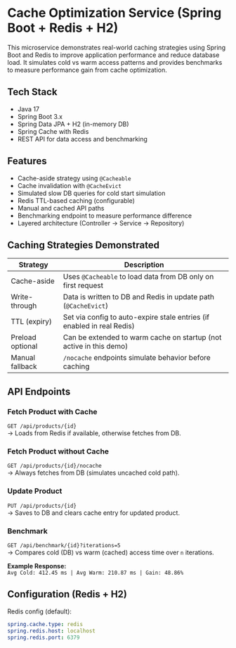 # Cache Optimization Service (Spring Boot + Redis + H2)

This microservice demonstrates real-world caching strategies using Spring Boot and Redis to improve application performance and reduce database load. It simulates cold vs warm access patterns and provides benchmarks to measure performance gain from cache optimization.

## Tech Stack

- Java 17  
- Spring Boot 3.x  
- Spring Data JPA + H2 (in-memory DB)  
- Spring Cache with Redis  
- REST API for data access and benchmarking

## Features

- Cache-aside strategy using `@Cacheable`  
- Cache invalidation with `@CacheEvict`  
- Simulated slow DB queries for cold start simulation  
- Redis TTL-based caching (configurable)  
- Manual and cached API paths  
- Benchmarking endpoint to measure performance difference  
- Layered architecture (Controller → Service → Repository)

## Caching Strategies Demonstrated

| Strategy             | Description                                                                 |
|----------------------|-----------------------------------------------------------------------------|
| Cache-aside          | Uses `@Cacheable` to load data from DB only on first request                |
| Write-through        | Data is written to DB and Redis in update path (`@CacheEvict`)              |
| TTL (expiry)         | Set via config to auto-expire stale entries (if enabled in real Redis)      |
| Preload optional     | Can be extended to warm cache on startup (not active in this demo)          |
| Manual fallback      | `/nocache` endpoints simulate behavior before caching                       |

## API Endpoints

### Fetch Product with Cache  
`GET /api/products/{id}`  
→ Loads from Redis if available, otherwise fetches from DB.

### Fetch Product without Cache  
`GET /api/products/{id}/nocache`  
→ Always fetches from DB (simulates uncached cold path).

### Update Product  
`PUT /api/products/{id}`  
→ Saves to DB and clears cache entry for updated product.

### Benchmark  
`GET /api/benchmark/{id}?iterations=5`  
→ Compares cold (DB) vs warm (cached) access time over `n` iterations.

**Example Response:**  
`Avg Cold: 412.45 ms | Avg Warm: 210.87 ms | Gain: 48.86%`

## Configuration (Redis + H2)

Redis config (default):
```yaml
spring.cache.type: redis  
spring.redis.host: localhost  
spring.redis.port: 6379
```
